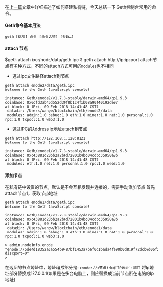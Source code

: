 在[上一篇][1]文章中详细描述了如何搭建私有链，今天总结一下
Geth控制台常用的命令。
#### Geth命令基本用法
``` stylus
geth [选项] 命令 [命令选项] [参数…]
```
####  attach 节点
$geth attach ipc:/node/data/geth.ipc
$ geth attach http://ip:ipcport
attach节点有多种方式，不同的attach方式可用的`modules`也不相同
- 通过ipc文件路径attach到节点
``` stylus
geth attach enode2/data/geth.ipc 
Welcome to the Geth JavaScript console!

instance: Geth/enode2/v1.7.3-stable/darwin-amd64/go1.9.3
coinbase: 0x0cfd3ab46d552d30f8b1c4f1b08a90f40192de97
at block: 0 (Fri, 09 Feb 2018 14:41:48 CST)
 datadir: /Users/wangw/blockchain/eth/enode2/data
 modules: admin:1.0 debug:1.0 eth:1.0 miner:1.0 net:1.0 personal:1.0 rpc:1.0 txpool:1.0 web3:1.0
```
- 通过IPC的Address ip地址attach到节点
``` stylus
geth attach http://192.168.1.128:8121
Welcome to the Geth JavaScript console!

instance: Geth/enode1/v1.7.3-stable/darwin-amd64/go1.9.3
coinbase: 0xc43881d20bb2a2b6d72801b4bc04cdcc35950a8b
at block: 0 (Fri, 09 Feb 2018 14:41:48 CST)
 modules: eth:1.0 net:1.0 personal:1.0 rpc:1.0 web3:1.0
```
#### 添加节点
在私有链中设置的节点，默认是不会互相发现并连接的，需要手动添加节点
首先attach节点1，获取节点地址
``` stylus
geth attach enode1/data/geth.ipc
Welcome to the Geth JavaScript console!

instance: Geth/enode1/v1.7.3-stable/darwin-amd64/go1.9.3
coinbase: 0xc43881d20bb2a2b6d72801b4bc04cdcc35950a8b
at block: 0 (Fri, 09 Feb 2018 14:41:48 CST)
 datadir: /Users/wangw/blockchain/eth/enode1/data
 modules: admin:1.0 debug:1.0 eth:1.0 miner:1.0 net:1.0 personal:1.0 rpc:1.0 txpool:1.0 web3:1.0

> admin.nodeInfo.enode
"enode://5de4d18352a3a554b9487bf1453a7b6f0d1bada4fe90b0d819f72dcb6d06f29562fa5ebdc53fe4b63a63971dee365f56b01f3f5afefafdd4df3b6786062f8ce8@[::]:2001?discport=0"
> 
```
在返回的节点地址中，地址组成部分是: `enode://<节点id>@[IP地址]:端口`
将Ip地址部分替换成127.0.0.1(如果是在多台电脑上，则应替换成当前节点所在电脑的Ip地址)






  [1]: https://www.jianshu.com/p/2c2671ff1d5f